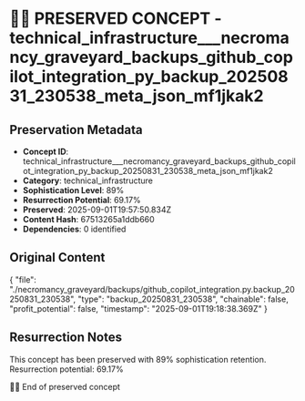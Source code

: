 # 🏴‍☠️ PRESERVED CONCEPT - technical_infrastructure___necromancy_graveyard_backups_github_copilot_integration_py_backup_20250831_230538_meta_json_mf1jkak2

## Preservation Metadata
- **Concept ID**: technical_infrastructure___necromancy_graveyard_backups_github_copilot_integration_py_backup_20250831_230538_meta_json_mf1jkak2
- **Category**: technical_infrastructure
- **Sophistication Level**: 89%
- **Resurrection Potential**: 69.17%
- **Preserved**: 2025-09-01T19:57:50.834Z
- **Content Hash**: 67513265a1ddb660
- **Dependencies**: 0 identified

## Original Content

{
  "file": "./necromancy_graveyard/backups/github_copilot_integration.py.backup_20250831_230538",
  "type": "backup_20250831_230538",
  "chainable": false,
  "profit_potential": false,
  "timestamp": "2025-09-01T19:18:38.369Z"
}

## Resurrection Notes
This concept has been preserved with 89% sophistication retention.
Resurrection potential: 69.17%

🏴‍☠️ End of preserved concept